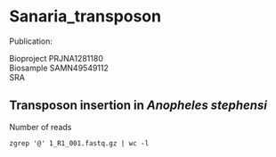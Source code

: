 # Sanaria_transposon

Publication: <br />

Bioproject PRJNA1281180 <br />
Biosample SAMN49549112<br />
SRA <br />

## Transposon insertion in _Anopheles stephensi_

Number of reads 
```
zgrep '@' 1_R1_001.fastq.gz | wc -l
```




